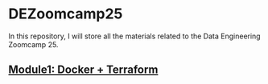 # DEZoomcamp25

In this repository, I will store all the materials related to the Data Engineering Zoomcamp 25.

## [Module1: Docker + Terraform](01-docker-terraform/README.md)
